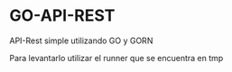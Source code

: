 # GO-API-REST

API-Rest simple utilizando GO y GORN

Para levantarlo utilizar el runner que se encuentra en tmp


